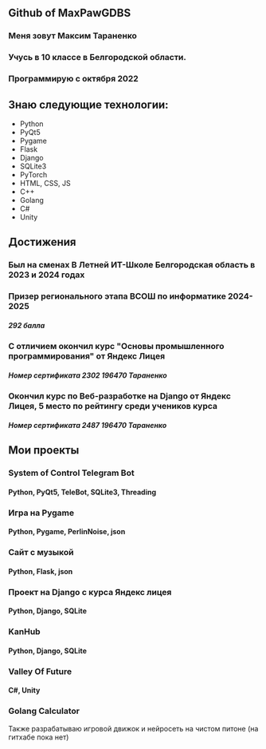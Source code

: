 ## Github of MaxPawGDBS
### Меня зовут Максим Тараненко
### Учусь в 10 классе в Белгородской области. 
### Программирую с октября 2022
## Знаю следующие технологии:
- Python
- PyQt5
- Pygame
- Flask
- Django
- SQLite3
- PyTorch
- HTML, CSS, JS
- C++
- Golang
- C#
- Unity

## Достижения
### Был на сменах В Летней ИТ-Школе Белгородская область в 2023 и 2024 годах
### Призер регионального этапа ВСОШ по информатике 2024-2025
##### 292 балла
### С отличием окончил курс "Основы промышленного программирования" от Яндекс Лицея 
##### Номер сертификата 2302 196470 Тараненко
### Окончил курс по Веб-разработке на Django от Яндекс Лицея, 5 место по рейтингу среди учеников курса
##### Номер сертификата 2487 196470 Тараненко

## Мои проекты
### System of Control Telegram Bot 
#### Python, PyQt5, TeleBot, SQLite3, Threading
### Игра на Pygame
#### Python, Pygame, PerlinNoise, json
### Сайт с музыкой
#### Python, Flask, json
### Проект на Django с курса Яндекс лицея
#### Python, Django, SQLite
### KanHub
#### Python, Django, SQLite
### Valley Of Future
#### C#, Unity
### Golang Calculator

Также разрабатываю игровой движок и нейросеть на чистом питоне (на гитхабе пока нет)
